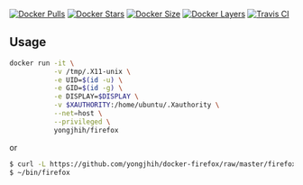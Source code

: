 [![Docker Pulls](https://img.shields.io/docker/pulls/yongjhih/firefox.svg)](https://hub.docker.com/r/yongjhih/firefox/)
[![Docker Stars](https://img.shields.io/docker/stars/yongjhih/firefox.svg)](https://hub.docker.com/r/yongjhih/firefox/)
[![Docker Size](https://img.shields.io/imagelayers/image-size/yongjhih/firefox/latest.svg)](https://imagelayers.io/?images=yongjhih/firefox:latest)
[![Docker Layers](https://img.shields.io/imagelayers/layers/yongjhih/firefox/latest.svg)](https://imagelayers.io/?images=yongjhih/firefox:latest)
[![Travis CI](https://img.shields.io/travis/yongjhih/docker-firefox.svg)](https://travis-ci.org/yongjhih/docker-firefox)

## Usage

```sh
docker run -it \
           -v /tmp/.X11-unix \
           -e UID=$(id -u) \
           -e GID=$(id -g) \
           -e DISPLAY=$DISPLAY \
           -v $XAUTHORITY:/home/ubuntu/.Xauthority \
           --net=host \
           --privileged \
           yongjhih/firefox
```

or

```sh
$ curl -L https://github.com/yongjhih/docker-firefox/raw/master/firefox > ~/bin/firefox && chmod a+x ~/bin/firefox
$ ~/bin/firefox
```
